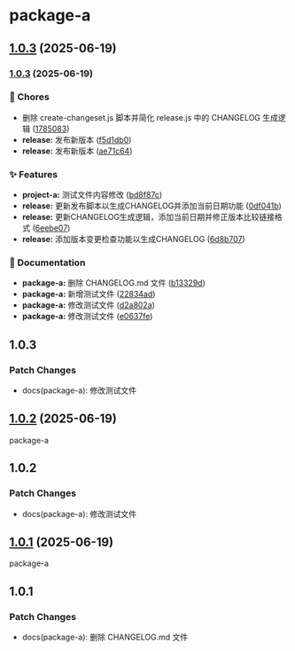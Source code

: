 # package-a

## [1.0.3](https://github.com/huoshan25/monorepo-changeset-test/compare/v1.0.3...v1.0.3) (2025-06-19)

### [1.0.3](https://github.com/huoshan25/monorepo-changeset-test/compare/vv1.0.0...vv1.0.3) (2025-06-19)

### 🧹 Chores

* 删除 create-changeset.js 脚本并简化 release.js 中的 CHANGELOG 生成逻辑 ([1785083](https://github.com/huoshan25/monorepo-changeset-test/commit/1785083bf9df2a178ede58a69e1f7e1b0b01c6a7))
* **release:** 发布新版本 ([f5d1db0](https://github.com/huoshan25/monorepo-changeset-test/commit/f5d1db097ab2395b9c1f9241ed862de91523aa88))
* **release:** 发布新版本 ([ae71c64](https://github.com/huoshan25/monorepo-changeset-test/commit/ae71c64b137504505610f1b1cd87df1c89a9a5b2))

### ✨ Features

* **project-a:** 测试文件内容修改 ([bd8f87c](https://github.com/huoshan25/monorepo-changeset-test/commit/bd8f87cf8b0cb41f45905b5a31a6fd681b37c94c))
* **release:** 更新发布脚本以生成CHANGELOG并添加当前日期功能 ([0df041b](https://github.com/huoshan25/monorepo-changeset-test/commit/0df041b560a0a1009a52b224e5a183c13f7280f1))
* **release:** 更新CHANGELOG生成逻辑，添加当前日期并修正版本比较链接格式 ([6eebe07](https://github.com/huoshan25/monorepo-changeset-test/commit/6eebe0724ae70bef83ce50ee558874a294e785d8))
* **release:** 添加版本变更检查功能以生成CHANGELOG ([6d8b707](https://github.com/huoshan25/monorepo-changeset-test/commit/6d8b707d1ff797d44995e3c12b8e1e6482862015))

### 📝 Documentation

* **package-a:** 删除 CHANGELOG.md 文件 ([b13329d](https://github.com/huoshan25/monorepo-changeset-test/commit/b13329d51403a1abdf4ff3bfdfc69d6dd467f4be))
* **package-a:** 新增测试文件 ([22834ad](https://github.com/huoshan25/monorepo-changeset-test/commit/22834ad7148da357183a12543941ad93c43fb6bb))
* **package-a:** 修改测试文件 ([d2a802a](https://github.com/huoshan25/monorepo-changeset-test/commit/d2a802ad0a0f50eb8230077952c23c13fe701f04))
* **package-a:** 修改测试文件 ([e0637fe](https://github.com/huoshan25/monorepo-changeset-test/commit/e0637febdc416989675a477d4876dbc53b0b2051))

## 1.0.3

### Patch Changes

- docs(package-a): 修改测试文件

## [1.0.2](https://github.com/huoshan25/monorepo-changeset-test/compare/v1.0.0...v1.0.2) (2025-06-19)

package-a

## 1.0.2

### Patch Changes

- docs(package-a): 修改测试文件

## [1.0.1](https://github.com/huoshan25/monorepo-changeset-test/compare/v1.0.0...v1.0.1) (2025-06-19)

package-a

## 1.0.1

### Patch Changes

- docs(package-a): 删除 CHANGELOG.md 文件

